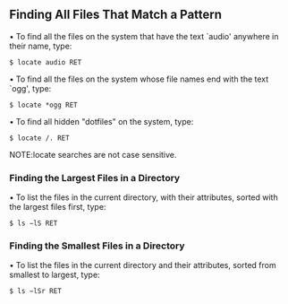 ﻿
## Finding All Files That Match a Pattern

• To find all the files on the system that have the text `audio' anywhere in their name, type:

    $ locate audio RET

• To find all the files on the system whose file names end with the text `ogg', type:

    $ locate *ogg RET

• To find all hidden "dotfiles" on the system, type:

    $ locate /. RET


NOTE:locate searches are not case sensitive.


### Finding the Largest Files in a Directory


• To list the files in the current directory, with their attributes, sorted with the largest files first, type:

    $ ls −lS RET

### Finding the Smallest Files in a Directory

• To list the files in the current directory and their attributes, sorted from smallest to largest, type:

    $ ls −lSr RET
